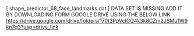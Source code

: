 [ shape_predictor_68_face_landmarks.dat ]  DATA SET IS MISSING ADD IT BY DOWNLOADING FORM GOOGLE DRIVE USING THE BELOW LINK
https://drive.google.com/drive/folders/170t3PpVclCQ4k3k8CZm2JSMu1W9kn7q3?usp=drive_link

